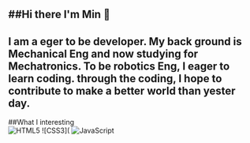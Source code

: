 ##Hi there I'm Min 👋
------------------------
I am a eger to be developer. My back ground is Mechanical Eng and now studying for Mechatronics. To be robotics Eng, I eager to learn coding. through the coding, I hope to contribute to make a better world than yester day. 
------------------------

##What I interesting<br/>
![HTML5](https://www.w3.org/html/logo/downloads/HTML5_Logo_64.png)
![CSS3](
![JavaScript](https://cdn.icon-icons.com/icons2/2415/PNG/512/javascript_original_logo_icon_146455.png)
<!--
**umeanz/umeanz** is a ✨ _special_ ✨ repository because its `README.md` (this file) appears on your GitHub profile.

Here are some ideas to get you started:

- 🔭 I’m currently working on ...
- 🌱 I’m currently learning ...
- 👯 I’m looking to collaborate on ...
- 🤔 I’m looking for help with ...
- 💬 Ask me about ...
- 📫 How to reach me: ...
- 😄 Pronouns: ...
- ⚡ Fun fact: ...
-->
